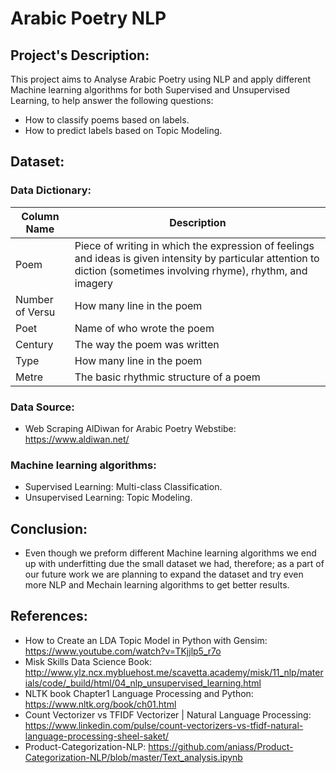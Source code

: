 # Arabic Poetry NLP

## Project's Description:

This project aims to Analyse Arabic Poetry using NLP and apply different Machine learning algorithms for both Supervised and Unsupervised Learning, to help answer the following questions:

- How to classify poems based on labels.
- How to predict labels based on Topic Modeling.

## Dataset:

### Data Dictionary:

| Column Name | Description |
| --- | --- |
| Poem | Piece of writing in which the expression of feelings and ideas is given intensity by particular attention to diction (sometimes involving rhyme), rhythm, and imagery |
| Number of Versu | How many line in the poem |
| Poet |  Name of who wrote the poem |
| Century | The way the poem was written  |
| Type | How many line in the poem |
| Metre | The basic rhythmic structure of a poem |

### Data Source:
   - Web Scraping AlDiwan for Arabic Poetry Webstibe: https://www.aldiwan.net/

###  Machine learning algorithms:
- Supervised Learning: Multi-class Classification.
- Unsupervised Learning: Topic Modeling.

## Conclusion:
- Even though we preform different Machine learning algorithms we end up with underfitting due the small dataset we had, therefore; as a part of our future work we are planning to expand the dataset and try even more NLP and Mechain learning algorithms to get better results.

## References:

- How to Create an LDA Topic Model in Python with Gensim: https://www.youtube.com/watch?v=TKjjlp5_r7o
- Misk Skills Data Science Book: http://www.ylz.ncx.mybluehost.me/scavetta.academy/misk/11_nlp/materials/code/_build/html/04_nlp_unsupervised_learning.html
 - NLTK book Chapter1 Language Processing and Python:
https://www.nltk.org/book/ch01.html
- Count Vectorizer vs TFIDF Vectorizer | Natural Language Processing:
https://www.linkedin.com/pulse/count-vectorizers-vs-tfidf-natural-language-processing-sheel-saket/
- Product-Categorization-NLP: 
https://github.com/aniass/Product-Categorization-NLP/blob/master/Text_analysis.ipynb
